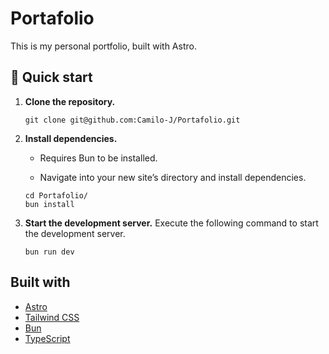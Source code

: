 # Portafolio

This is my personal portfolio, built with Astro.

## 🚀 Quick start

1.  **Clone the repository.**

    ```shell
    git clone git@github.com:Camilo-J/Portafolio.git
    ```

2.  **Install dependencies.**
   
    * Requires Bun to be installed.
    
    * Navigate into your new site’s directory and install dependencies.
    
    ```shell
    cd Portafolio/
    bun install
    ```

3.  **Start the development server.**
    Execute the following command to start the development server.

    ```shell
    bun run dev
    ```

## Built with

- [Astro](https://astro.build/)
- [Tailwind CSS](https://tailwindcss.com/)
- [Bun](https://bun.sh/)
- [TypeScript](https://www.typescriptlang.org/)

